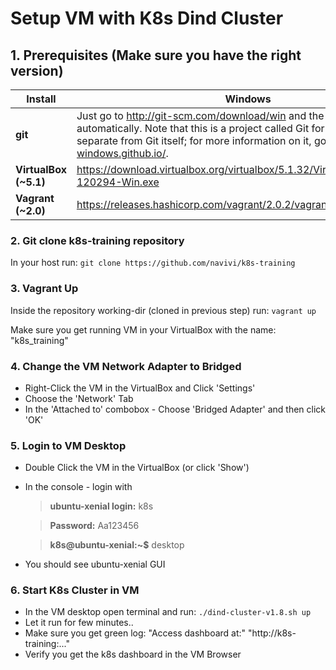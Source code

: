 # Setup VM with K8s Dind Cluster
## 1. Prerequisites (Make sure you have the right version)
Install | Windows | Mac | Linux (Debian-based) | 
--- | --- | --- | --- | 
**git** | Just go to http://git-scm.com/download/win and the download will start automatically. Note that this is a project called Git for Windows, which is separate from Git itself; for more information on it, go to https://git-for-windows.github.io/.| simply by trying to run git from the Terminal the very first time.`git --version` If you don’t have it installed already, it will prompt you to install it. | sudo apt-get install git-all |
**VirtualBox (~5.1)**| https://download.virtualbox.org/virtualbox/5.1.32/VirtualBox-5.1.32-120294-Win.exe | https://download.virtualbox.org/virtualbox/5.1.32/VirtualBox-5.1.32-120294-OSX.dmg | https://download.virtualbox.org/virtualbox/5.1.32/virtualbox-5.1_5.1.32-120294~Ubuntu~xenial_amd64.deb |
**Vagrant (~2.0)**| https://releases.hashicorp.com/vagrant/2.0.2/vagrant_2.0.2_x86_64.msi | https://releases.hashicorp.com/vagrant/2.0.2/vagrant_2.0.2_x86_64.dmg | https://releases.hashicorp.com/vagrant/2.0.2/vagrant_2.0.2_x86_64.deb |

### 2. Git clone k8s-training repository
In your host run:
`git clone https://github.com/navivi/k8s-training`

### 3. Vagrant Up
Inside the repository working-dir (cloned in previous step) run:
`vagrant up`

Make sure you get running VM in your VirtualBox with the name: "k8s_training"

### 4. Change the VM Network Adapter to Bridged
* Right-Click the VM in the VirtualBox and Click 'Settings'
* Choose the 'Network' Tab
* In the 'Attached to' combobox - Choose 'Bridged Adapter' and then click 'OK'

### 5. Login to VM Desktop
* Double Click the VM in the VirtualBox (or click 'Show')
* In the console - login with

  > **ubuntu-xenial login:** k8s
  
  > **Password:** Aa123456
  
  > **k8s@ubuntu-xenial:~$** desktop
    
* You should see ubuntu-xenial GUI

### 6. Start K8s Cluster in VM
* In the VM desktop open terminal and run: `./dind-cluster-v1.8.sh up`
* Let it run for few minutes..
* Make sure you get green log: "Access dashboard at:" "http://k8s-training:..."
* Verify you get the k8s dashboard in the VM Browser

